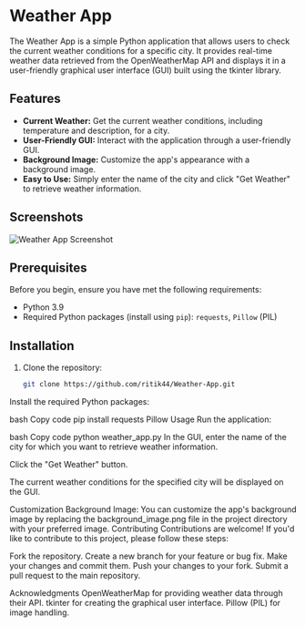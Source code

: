 # Weather App

The Weather App is a simple Python application that allows users to check the current weather conditions for a specific city. It provides real-time weather data retrieved from the OpenWeatherMap API and displays it in a user-friendly graphical user interface (GUI) built using the tkinter library.

## Features

- **Current Weather:** Get the current weather conditions, including temperature and description, for a city.
- **User-Friendly GUI:** Interact with the application through a user-friendly GUI.
- **Background Image:** Customize the app's appearance with a background image.
- **Easy to Use:** Simply enter the name of the city and click "Get Weather" to retrieve weather information.

## Screenshots

![Weather App Screenshot](screenshot.png)

## Prerequisites

Before you begin, ensure you have met the following requirements:

- Python 3.9
- Required Python packages (install using `pip`): `requests`, `Pillow` (PIL)

## Installation

1. Clone the repository:

   ```bash
   git clone https://github.com/ritik44/Weather-App.git
Install the required Python packages:

bash
Copy code
pip install requests Pillow
Usage
Run the application:

bash
Copy code
python weather_app.py
In the GUI, enter the name of the city for which you want to retrieve weather information.

Click the "Get Weather" button.

The current weather conditions for the specified city will be displayed on the GUI.

Customization
Background Image: You can customize the app's background image by replacing the background_image.png file in the project directory with your preferred image.
Contributing
Contributions are welcome! If you'd like to contribute to this project, please follow these steps:

Fork the repository.
Create a new branch for your feature or bug fix.
Make your changes and commit them.
Push your changes to your fork.
Submit a pull request to the main repository.


Acknowledgments
OpenWeatherMap for providing weather data through their API.
tkinter for creating the graphical user interface.
Pillow (PIL) for image handling.
